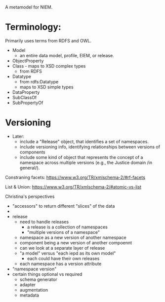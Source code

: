 A metamodel for NIEM.

# Terminology:

Primarily uses terms from RDFS and OWL.

- Model
    - an entire data model, profile, EIEM, or release.
- ObjectProperty
- Class - maps to XSD complex types
    - from RDFS
- Datatype
    - from rdfs:Datatype
    - maps to XSD simple types
- DataProperty
- SubClassOf
- SubPropertyOf

# Versioning

- Later: 
    - include a "Release" object, that identifies a set of namespaces.
    - include versioning info, identifying relationships between versions of components
    - include some kind of object that represents the concept of a namespace across multiple versions (e.g., the Justice domain /in general/).
    
    
    


Constraning facets: <https://www.w3.org/TR/xmlschema-2/#rf-facets>

List & Union: <https://www.w3.org/TR/xmlschema-2/#atomic-vs-list>


Christina's perspectives
- "accessors" to return different "slices" of the data
- 
- release
    - need to handle releases
        - a release is a collection of namespaces
        - "multiple versions of a namespace"
    - namespace as a new version of another namespace
    - component being a new version of another compoennt
    - can we look at a separate layer of release
    - "a model" versus "each iepd as its own model"
        - each could have their own releases
    - each namespace has a version attribute
- "namespace version"
- certain things optional vs required
    - schema generator
    - adapter
    - augmentation
    - metadata

